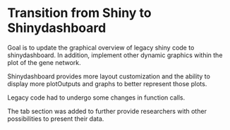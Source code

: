 # Transition from Shiny to Shinydashboard
Goal is to update the graphical overview of legacy shiny code to shinydashboard.
In addition, implement other dynamic graphics within the plot of the gene network.

Shinydashboard provides more layout customization and the ability to display more plotOutputs
and graphs to better represent those plots.

Legacy code had to undergo some changes in function calls.

The tab section was added to further provide researchers with other possibilities to 
present their data.
